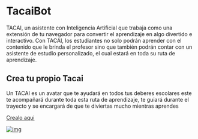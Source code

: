 # TacaiBot

TACAI, un asistente con Inteligencia Artificial que trabaja como una extensión de tu navegador para convertir el aprendizaje en algo divertido e interactivo. Con TACAI, los estudiantes no solo podrán aprender con el contenido que le brinda el profesor sino que también podrán contar con un asistente de estudio personalizado, el cual estará en toda su ruta de aprendizaje.

## Crea tu propio Tacai


Un TACAI es un avatar que te ayudará en todos tus deberes escolares este te acompañará durante toda esta ruta de aprendizaje, te guiará durante el trayecto y se encargará de que te diviertas mucho mientras aprendes


[Crealo aqui](http://tacaibot.me/avatar.html "Crealo aqui")   

[![img](img "img")](https://github.com/ivansanguezax/taicobot/blob/master/about_04.jpg?raw=true "img")
